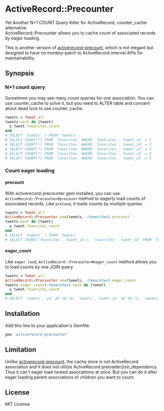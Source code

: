 # ActiveRecord::Precounter

Yet Another N+1 COUNT Query Killer for ActiveRecord, counter\_cache alternative.  
ActiveRecord::Precounter allows you to cache count of associated records by eager loading.

This is another version of [activerecord-precount](https://github.com/k0kubun/activerecord-precount),
which is not elegant but designed to have no monkey-patch to ActiveRecord internal APIs for maintainability.

## Synopsis

### N+1 count query

Sometimes you may see many count queries for one association.
You can use counter\_cache to solve it, but you need to ALTER table and concern about dead lock to use counter\_cache.

```rb
tweets = Tweet.all
tweets.each do |tweet|
  p tweet.favorites.count
end
# SELECT `tweets`.* FROM `tweets`
# SELECT COUNT(*) FROM `favorites` WHERE `favorites`.`tweet_id` = 1
# SELECT COUNT(*) FROM `favorites` WHERE `favorites`.`tweet_id` = 2
# SELECT COUNT(*) FROM `favorites` WHERE `favorites`.`tweet_id` = 3
# SELECT COUNT(*) FROM `favorites` WHERE `favorites`.`tweet_id` = 4
# SELECT COUNT(*) FROM `favorites` WHERE `favorites`.`tweet_id` = 5
```

### Count eager loading

#### precount

With activerecord-precounter gem installed, you can use `ActiveRecord::Precounter#precount` method
to eagerly load counts of associated records.
Like `preload`, it loads counts by multiple queries

```rb
tweets = Tweet.all
ActiveRecord::Precounter.new(tweets, :favorites).precount
tweets.each do |tweet|
  p tweet.favorites_count
end
# SELECT `tweets`.* FROM `tweets`
# SELECT COUNT(`favorites`.`tweet_id`), `favorites`.`tweet_id` FROM `favorites` WHERE `favorites`.`tweet_id` IN (1, 2, 3, 4, 5) GROUP BY `favorites`.`tweet_id`
```

#### eager\_count

Like `eager_load`, `ActiveRecord::Precounter#eager_count` method allows you to load counts by one JOIN query.

```rb
tweets = Tweet.all
ActiveRecord::Precounter.new(tweets, :favorites).eager_count
tweets.eager_count(:favorites).each do |tweet|
  p tweet.favorites_count
end
# SELECT `tweets`.`id` AS t0_r0, `tweets`.`tweet_id` AS t0_r1, `tweets`.`user_id` AS t0_r2, `tweets`.`created_at` AS t0_r3, `tweets`.`updated_at` AS t0_r4, COUNT(`favorites`.`id`) AS t1_r0 FROM `tweets` LEFT OUTER JOIN `favorites` ON `favorites`.`tweet_id` = `tweets`.`id` GROUP BY tweets.id
```

## Installation

Add this line to your application's Gemfile:

```ruby
gem 'activerecord-precounter'
```

## Limitation

Unlike [activerecord-precount](https://github.com/k0kubun/activerecord-precount), the cache store is not ActiveRecord association and it does not utilize ActiveRecord preloader/join\_dependency.
Thus it can't eager load nested associations at once. But you can do it after eager loading parent associations of children you want to count.

## License

MIT License
